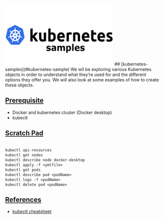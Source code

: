 <img src="img/header.png" width="350" height="200">
## [kubernetes-samples](#kubernetes-sample)
We wll be exploring various Kubernetes objects in order to understand what they’re used for and the different options they offer you. 
We will also look at some examples of how to create these objects. 

## [Prerequisite](#prerequisite)
* Docker and kubernetes cluster (Docker desktop)
* kubectl

## [Scratch Pad](#scratch-pad)
```

kubectl api-resources
kubectl get nodes
kubectl describe node docker-desktop
kubectl apply -f <ymlfile>
kubectl get pods
kubectl describe pod <podName>
kubectl logs -f <podName>
kubectl delete pod <podName>

```

## [References](#references)

- [kubectl cheatsheet](https://kubernetes.io/docs/reference/kubectl/cheatsheet/)